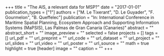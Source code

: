 +++
title = "The AIS, a relevant data for MSP?"
date = "2017-01-01"
publication_types = ["1"]
authors = ["M. Le Tixerant", "D. Le Guyader", "F. Gourmelon", "B. Queffelec"]
publication = "In: International Conference in Maritime Spatial Planning, Ecosystem Approach and Supporting Information Systems (MaPSIS), Las Palmas de Gran Canaria (Canaries)"
abstract = ""
abstract_short = ""
image_preview = ""
selected = false
projects = []
tags = []
url_pdf = ""
url_preprint = ""
url_code = ""
url_dataset = ""
url_project = ""
url_slides = ""
url_video = ""
url_poster = ""
url_source = ""
math = true
highlight = true
[header]
image = ""
caption = ""
+++
